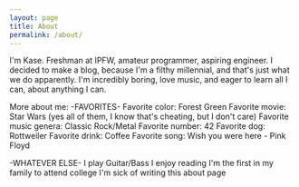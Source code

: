 ```yaml
---
layout: page
title: About
permalink: /about/
---
```


I'm Kase. Freshman at IPFW, amateur programmer, aspiring engineer. I decided to make a blog, because I'm a filthy millennial, and that's just what we do apparently. I'm incredibly boring, love music, and eager to learn all I can, about anything I can.

More about me:
-FAVORITES-
Favorite color: Forest Green
Favorite movie: Star Wars (yes all of them, I know that's cheating, but I don't care)
Favorite music genera: Classic Rock/Metal
Favorite number: 42
Favorite dog: Rottweiler
Favorite drink: Coffee
Favorite song: Wish you were here - Pink Floyd


-WHATEVER ELSE-
I play Guitar/Bass
I enjoy reading
I'm the first in my family to attend college
I'm sick of writing this about page
